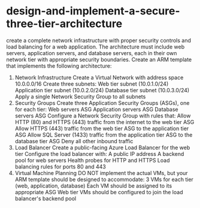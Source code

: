 # design-and-implement-a-secure-three-tier-architecture
create a complete network infrastructure with proper security controls and load balancing for a web application. The architecture must include web servers, application servers, and database servers, each in their own network tier with appropriate security boundaries.
Create an ARM template that implements the following architecture:

1. Network Infrastructure
Create a Virtual Network with address space 10.0.0.0/16
Create three subnets:
Web tier subnet (10.0.1.0/24)
Application tier subnet (10.0.2.0/24)
Database tier subnet (10.0.3.0/24)
Apply a single Network Security Group to all subnets
2. Security Groups
Create three Application Security Groups (ASGs), one for each tier:
Web servers ASG
Application servers ASG
Database servers ASG
Configure a Network Security Group with rules that:
Allow HTTP (80) and HTTPS (443) traffic from the internet to the web tier ASG
Allow HTTPS (443) traffic from the web tier ASG to the application tier ASG
Allow SQL Server (1433) traffic from the application tier ASG to the database tier ASG
Deny all other inbound traffic
3. Load Balancer
Create a public-facing Azure Load Balancer for the web tier
Configure the load balancer with:
A public IP address
A backend pool for web servers
Health probes for HTTP and HTTPS
Load balancing rules for ports 80 and 443
4. Virtual Machine Planning
DO NOT implement the actual VMs, but your ARM template should be designed to accommodate:
3 VMs for each tier (web, application, database)
Each VM should be assigned to its appropriate ASG
Web tier VMs should be configured to join the load balancer's backend pool

